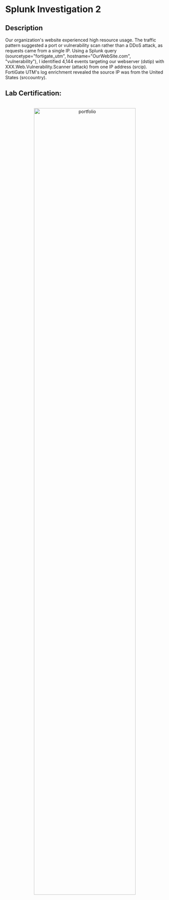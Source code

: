 <h1>Splunk Investigation 2</h1>

<h2>Description</h2>
Our organization's website experienced high resource usage. The traffic pattern suggested a port or vulnerability scan rather than a DDoS attack, as requests came from a single IP. Using a Splunk query (sourcetype="fortigate_utm", hostname="OurWebSite.com", "vulnerability"), I identified 4,144 events targeting our webserver (dstip) with XXX.Web.Vulnerability.Scanner (attack) from one IP address (srcip). FortiGate UTM's log enrichment revealed the source IP was from the United States (srccountry).
<br />

<h2>Lab Certification:</h2>

<p align="center">
<br/>
<img src="" height="80%" width="80%" alt="portfolio"/>
<br />


<!--
 ```diff
- text in red
+ text in green
! text in orange
# text in gray
@@ text in purple (and bold)@@
```
--!>
